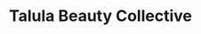 ---
title: "Talula Beauty Collective"
url: /zanesville/talula-beauty-collective/
shop: hairdresser
---